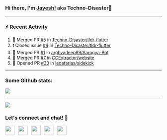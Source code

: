 ### Hi there, I'm [Jayesh!](https://technodisaster.wtf) aka Techno-Disaster👋


---

### :zap: Recent Activity

<!--START_SECTION:activity-->
1. 🎉 Merged PR [#5](https://github.com//Techno-Disaster/tldr-flutter/pull/5) in [Techno-Disaster/tldr-flutter](https://github.com//Techno-Disaster/tldr-flutter)
2. ❗️ Closed issue [#4](https://github.com//Techno-Disaster/tldr-flutter/issues/4) in [Techno-Disaster/tldr-flutter](https://github.com//Techno-Disaster/tldr-flutter)
3. 🎉 Merged PR [#1](https://github.com//arghyadeep99/Aarogya-Bot/pull/1) in [arghyadeep99/Aarogya-Bot](https://github.com//arghyadeep99/Aarogya-Bot)
4. 🎉 Merged PR [#7](https://github.com//CCExtractor/website/pull/7) in [CCExtractor/website](https://github.com//CCExtractor/website)
5. 💪 Opened PR [#33](https://github.com//leoafarias/sidekick/pull/33) in [leoafarias/sidekick](https://github.com//leoafarias/sidekick)
<!--END_SECTION:activity-->

---

### Some Github stats:

<a href="https://github.com/anuraghazra/github-readme-stats">
  <img align="center" src="https://github-readme-stats.vercel.app/api?username=Techno-Disaster&include_all_commits=false&count_private=true&show_icons=true&icon_color=f3437a&bg_color=30,f2ffe6,e6ffff" />
</a>

---

![](https://komarev.com/ghpvc/?username=Techno-Disaster)


### Let's connect and chat! :incoming_envelope:

<p>
<a href="https://twitter.com/techno_disaster"><img height="30" src="https://img.shields.io/badge/twitter-%231DA1F2.svg?&style=for-the-badge&logo=twitter&logoColor=white"></a>&nbsp;&nbsp;
<a href="https://www.instagram.com/techno_disaster"><img height="30" src="https://img.shields.io/badge/instagram-C13584.svg?&style=for-the-badge&logo=instagram&logoColor=white"></a>&nbsp;&nbsp;
<a href="mailto:nirvejayesh@gmail.com"><img height="30" src="https://img.shields.io/badge/gmail-c14438?&style=for-the-badge&logo=gmail&logoColor=white"></a>&nbsp;&nbsp;
<a href="https://t.me/techno_disaster"><img height="30" src="https://img.shields.io/badge/telegram-blue?&style=for-the-badge&logo=telegram&logoColor=white" /></a>&nbsp;&nbsp;
<a href="https://www.linkedin.com/in/techno-disaster/"><img height="30" src="https://img.shields.io/badge/linkedin-blue.svg?&style=for-the-badge&logo=linkedin&logoColor=white"></a>&nbsp;&nbsp;

</p>
